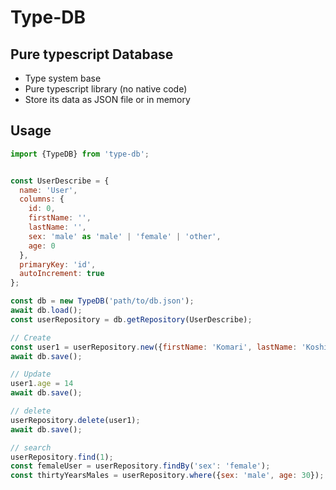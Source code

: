 # Type-DB

## Pure typescript Database
- Type system base
- Pure typescript library (no native code)
- Store its data as JSON file or in memory

## Usage
```javascript
import {TypeDB} from 'type-db';


const UserDescribe = {
  name: 'User',
  columns: {
    id: 0,
    firstName: '',
    lastName: '',
    sex: 'male' as 'male' | 'female' | 'other',
    age: 0
  },
  primaryKey: 'id',
  autoIncrement: true
};

const db = new TypeDB('path/to/db.json');
await db.load();
const userRepository = db.getRepository(UserDescribe);

// Create
const user1 = userRepository.new({firstName: 'Komari', lastName: 'Koshigaya', sex: 'female', age: 13});
await db.save();

// Update
user1.age = 14
await db.save();

// delete
userRepository.delete(user1);
await db.save();

// search
userRepository.find(1);
const femaleUser = userRepository.findBy('sex': 'female');
const thirtyYearsMales = userRepository.where({sex: 'male', age: 30});



```